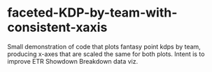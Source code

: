 # faceted-KDP-by-team-with-consistent-xaxis
Small demonstration of code that plots fantasy point kdps by team, producing x-axes that are scaled the same for both plots. Intent is to improve ETR Showdown Breakdown data viz.
